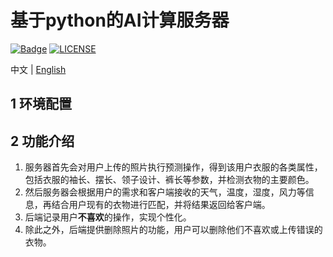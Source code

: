 # 基于python的AI计算服务器
[![Badge](https://img.shields.io/badge/Website-MyCloudwear-%2322B8DB.svg)](https://mycloudwear.com)
[![LICENSE](https://img.shields.io/badge/License-Anti%20996-%23FF4D5B.svg?style=flat-square)](https://github.com/996icu/996.ICU/blob/master/LICENSE_CN)

中文 | [English](README.md)
## 1  环境配置

## 2  功能介绍
1. 服务器首先会对用户上传的照片执行预测操作，得到该用户衣服的各类属性，包括衣服的袖长、摆长、领子设计、裤长等参数，并检测衣物的主要颜色。
2. 然后服务器会根据用户的需求和客户端接收的天气，温度，湿度，风力等信息，再结合用户现有的衣物进行匹配，并将结果返回给客户端。
3. 后端记录用户**不喜欢**的操作，实现个性化。
4. 除此之外，后端提供删除照片的功能，用户可以删除他们不喜欢或上传错误的衣物。
